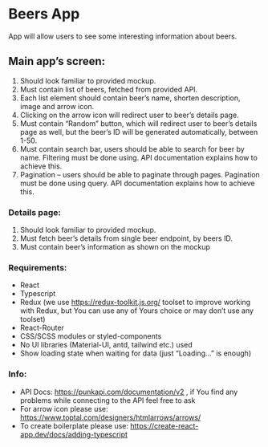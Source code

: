 # Beers App

App will allow users to see some interesting information about beers.

## Main app’s screen:

1. Should look familiar to provided mockup.
2. Must contain list of beers, fetched from provided API.
3. Each list element should contain beer’s name, shorten description, image and arrow
   icon.
4. Clicking on the arrow icon will redirect user to beer’s details page.
5. Must contain “Random” button, which will redirect user to beer’s details page as
   well, but the beer’s ID will be generated automatically, between 1-50.
6. Must contain search bar, users should be able to search for beer by name. Filtering
   must be done using. API documentation explains how to achieve this.
7. Pagination – users should be able to paginate through pages. Pagination must be
   done using query. API documentation explains how to achieve this.

### Details page:

1. Should look familiar to provided mockup.
2. Must fetch beer’s details from single beer endpoint, by beers ID.
3. Must contain beer’s information as shown on the mockup

### Requirements:

-   React
-   Typescript
-   Redux (we use https://redux-toolkit.js.org/ toolset to improve working with Redux, but
    You can use any of Yours choice or may don’t use any toolset)
-   React-Router
-   CSS/SCSS modules or styled-components
-   No UI libraries (Material-UI, antd, tailwind etc.) used
-   Show loading state when waiting for data (just “Loading…” is enough)

### Info:

-   API Docs: https://punkapi.com/documentation/v2 , if You find any problems while
    connecting to the API feel free to ask
-   For arrow icon please use: https://www.toptal.com/designers/htmlarrows/arrows/
-   To create boilerplate please use: https://create-react-app.dev/docs/adding-typescript